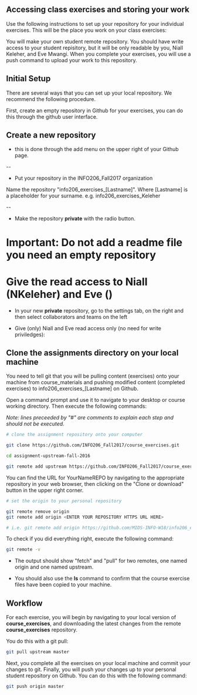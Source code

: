 ## Accessing class exercises and storing your work

Use the following instructions to set up your repository for your individual exercises. This will be the place you work on your class exercises:

You will make your own student remote repository. You should have write access to your student repisitory, but it will be only readable by you, Niall Keleher, and Eve Mwangi. When you complete your exercises, you will use a push command to upload your work to this repository.

## Initial Setup

There are several ways that you can set up your local repository.  We recommend the following procedure.

First, create an empty repository in Github for your exercises, you can do this through the github user interface. 

## Create a new repository 

* this is done through the add menu on the upper right of your Github page.

--

* Put your repository in the INFO206_Fall2017 organization

Name the repository "info206_exercises_[Lastname]". Where [Lastname] is a placeholder for your surname. e.g. info206_exercises_Keleher

--
* Make the repository **private** with the radio button.
 
# Important: Do not add a readme file you need an empty repository

# Give the read access to Niall (NKeleher) and Eve ()

* In your new **private** repository, go to the settings tab, on the right and then select collaborators and teams on the left

* Give (only) Niall and Eve read access only (no need for write priviledges):

## Clone the assignments directory on your local machine

You need to tell git that you will be pulling content (exercises) onto your machine from course_materials and pushing modified content (completed exercises) to info206_exercises_[Lastname] on Github.

Open a command prompt and use it to navigate to your desktop or course working directory.  Then execute the following commands:

*Note: lines preceeded by "#" are comments to explain each step and should not be executed.* 

``` sh
# clone the assignment repository onto your computer

git clone https://github.com/INFO206_Fall2017/course_exercises.git

cd assignment-upstream-fall-2016

git remote add upstream https://github.com/INFO206_Fall2017/course_exercises.git
```

You can find the URL for YourNameREPO by navigating to the appropriate repository in your web browser, then clicking on the "Clone or download" button in the upper right corner.

``` sh
# set the origin to your personal repository

git remote remove origin
git remote add origin <ENTER YOUR REPOSITORY HTTPS URL HERE>

# i.e. git remote add origin https://github.com/MIDS-INFO-W18/info206_exercises_Keleher.git

```

To check if you did everything right, execute the following command:

``` sh
git remote -v
```

* The output should show "fetch" and "pull" for two remotes, one named origin and one named upstream.  

* You should also use the **ls** command to confirm that the course exercise files have been copied to your machine.

## Workflow

For each exercise, you will begin by navigating to your local version of **course_exercises**, and downloading the latest changes from the remote **course_exercises** repository. 

You do this with a git pull:

``` sh
git pull upstream master
```

Next, you complete all the exercises on your local machine and commit your changes to git. Finally, you will push your changes up to your personal student repository on Github.  You can do this with the following command:

```sh
git push origin master
```
